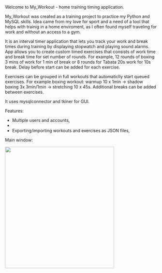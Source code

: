 Welcome to My_Workout - home training timing application.

My_Workout was created as a training project to practice my Python and MySQL skills. Idea came from my love for sport and a need of a tool that helps with trainig in a home enviroment, as I often found myself traveling for work and without an access to a gym. 

It is an interval timer application that lets you track your work and break times during training by displaying stopwatch and playing sound alarms. App allows you to create custom timed exercises that consists of work time and break time for set number of rounds. For example, 12 rounds of boxing 3 mins of work for 1 min of break or 8 rounds for Tabata 20s work for 10s break. Delay before start can be added for each exercise.

Exercises can be grouped in full workouts that automaticlly start queued exercises. For example boxing workout: warmup 10 x 1min -> shadow boxing 3x 3min/1min -> stretching 10 x 45s. Additional breaks can be added between exercises.

It uses mysqlconnector and tkiner for GUI.

Features:
- Multiple users and accounts,
- 
- Exporting/importing workouts and exercises as JSON files,


Main window: 

<img src="https://user-images.githubusercontent.com/115980948/221185540-efdf3d66-1091-4eee-9d7b-25635cc1d2e3.png" style=" width:360px ; height:400px">

